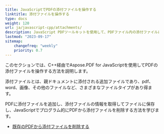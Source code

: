 ```yaml
---
title: JavaScriptでPDFの添付ファイルを操作する
linktitle: 添付ファイルを操作する
type: docs
weight: 120
url: ja/javascript-cpp/attachments/
description: JavaScript PDFツールキットを使用して、PDFファイル内の添付ファイルにアクセス、追加、削除します。JavaScriptコードサンプル付きの完全ガイド。
lastmod: "2023-09-17"
sitemap:
    changefreq: "weekly"
    priority: 0.7
---
```


このセクションでは、C++経由でAspose.PDF for JavaScriptを使用してPDFの添付ファイルを操作する方法を説明します。

添付ファイルとは、親ドキュメントに添付される追加ファイルであり、pdf、word、画像、その他のファイルなど、さまざまなファイルタイプがあり得ます。

PDFに添付ファイルを追加し、添付ファイルの情報を取得してファイルに保存し、JavaScriptでプログラム的にPDFから添付ファイルを削除する方法を学びます。

- [既存のPDFから添付ファイルを削除する](/pdf/javascript-cpp/removing-attachment-from-an-existing-pdf/)